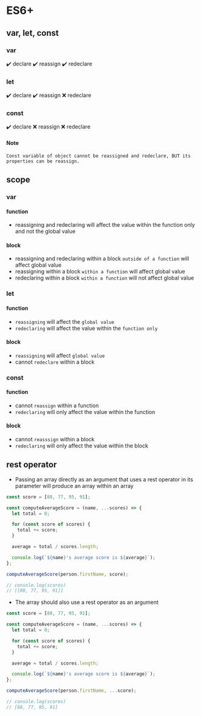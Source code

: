 # ES6+

## var, let, const

### var

✔️ declare
✔️ reassign
✔️ redeclare

### let

✔️ declare
✔️ reassign
❌ redeclare

### const

✔️ declare
❌ reassign
❌ redeclare

#### Note

`Const variable of object cannot be reassigned and redeclare, BUT its properties can be reassign.`

## scope

### var

#### function

- reassigning and redeclaring will affect the value within the function only and not the global value

#### block

- reassigning and redeclaring within a block `outside of a function` will affect global value
- reassigning within a block `within a function` will affect global value
- redeclaring within a block `within a function` will not affect global value

### let

#### function

- `reassigning` will affect the `global value`
- `redeclaring` will affect the value within the `function only`

#### block

- `reassigning` will affect `global value`
- cannot `redeclare` within a block

### const

#### function

- cannot `reassign` within a function
- `redeclaring` will only affect the value within the function

#### block

- cannot `reasssign` within a block
- `redeclaring` will only affect the value within the block

## rest operator

- Passing an array directly as an argument that uses a rest operator in its parameter will produce an array within an array

```js
const score = [88, 77, 95, 91];

const computeAverageScore = (name, ...scores) => {
  let total = 0;

  for (const score of scores) {
    total += score;
  }

  average = total / scores.length;

  console.log(`${name}'s average score is ${average}`);
};

computeAverageScore(person.firstName, score);

// console.log(scores)
// [[88, 77, 95, 91]]
```

- The array should also use a rest operator as an argument

```js
const score = [88, 77, 95, 91];

const computeAverageScore = (name, ...scores) => {
  let total = 0;

  for (const score of scores) {
    total += score;
  }

  average = total / scores.length;

  console.log(`${name}'s average score is ${average}`);
};

computeAverageScore(person.firstName, ...score);

// console.log(scores)
// [88, 77, 95, 91]
```
